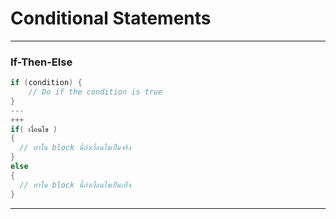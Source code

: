 # Conditional Statements
---
### If-Then-Else

```csharp
if (condition) {
	// Do if the condition is true
}
---
+++
if( เงื่อนไข )
{
  // ทำใน block นี้ถ้าเงื่อนไขเป็นจริง
}
else
{
  // ทำใน block นี้ถ้าเงื่อนไขเป็นเท็จ
}
```
---
